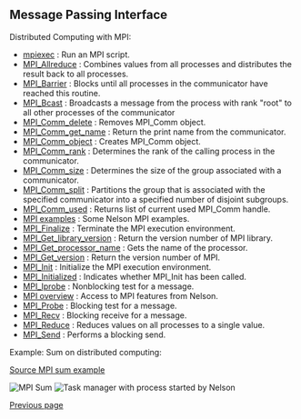 ## Message Passing Interface

Distributed Computing with MPI:

- [mpiexec](/help/en_US/mpiexec.html) : Run an MPI script.
- [MPI_Allreduce](/help/en_US/MPI_Allreduce.html) : Combines values from all processes and distributes the result back to all processes.
- [MPI_Barrier](/help/en_US/MPI_Barrier.html) : Blocks until all processes in the communicator have reached this routine.
- [MPI_Bcast](/help/en_US/MPI_Bcast.html) : Broadcasts a message from the process with rank "root" to all other processes of the communicator
- [MPI_Comm_delete](/help/en_US/MPI_Comm_delete.html) : Removes MPI_Comm object.
- [MPI_Comm_get_name](/help/en_US/MPI_Comm_get_name.html) : Return the print name from the communicator.
- [MPI_Comm_object](/help/en_US/MPI_Comm_object.html) : Creates MPI_Comm object.
- [MPI_Comm_rank](/help/en_US/MPI_Comm_rank.html) : Determines the rank of the calling process in the communicator.
- [MPI_Comm_size](/help/en_US/MPI_Comm_size.html) : Determines the size of the group associated with a communicator.
- [MPI_Comm_split](/help/en_US/MPI_Comm_split.html) : Partitions the group that is associated with the specified communicator into a specified number of disjoint subgroups.
- [MPI_Comm_used](/help/en_US/MPI_Comm_used.html) : Returns list of current used MPI_Comm handle.
- [MPI examples](/help/en_US/MPI_examples.html) : Some Nelson MPI examples.
- [MPI_Finalize](/help/en_US/MPI_Finalize.html) : Terminate the MPI execution environment.
- [MPI_Get_library_version](/help/en_US/MPI_Get_library_version.html) : Return the version number of MPI library.
- [MPI_Get_processor_name](/help/en_US/MPI_Get_processor_name.html) : Gets the name of the processor.
- [MPI_Get_version](/help/en_US/MPI_Get_version.html) : Return the version number of MPI.
- [MPI_Init](/help/en_US/MPI_Init.html) : Initialize the MPI execution environment.
- [MPI_Initialized](/help/en_US/MPI_Initialized.html) : Indicates whether MPI_Init has been called.
- [MPI_Iprobe](/help/en_US/MPI_Iprobe.html) : Nonblocking test for a message.
- [MPI overview](/help/en_US/MPI_overview.html) : Access to MPI features from Nelson.
- [MPI_Probe](/help/en_US/MPI_Probe.html) : Blocking test for a message.
- [MPI_Recv](/help/en_US/MPI_Recv.html) : Blocking receive for a message.
- [MPI_Reduce](/help/en_US/MPI_Reduce.html) : Reduces values on all processes to a single value.
- [MPI_Send](/help/en_US/MPI_Send.html) : Performs a blocking send.

Example: Sum on distributed computing:

[Source MPI sum example](https://github.com/nelson-lang/nelson/blob/master/modules/mpi/examples/MPI_parallel_sum.m)

![MPI Sum](https://github.com/nelson-lang/nelson-website/raw/master/images/MPI_parallel_sum.png "MPI")
![Task manager with process started by Nelson](https://github.com/nelson-lang/nelson-website/raw/master/images/task_manager.png "Task manager with process started by Nelson")

[Previous page](FEATURES.md)
